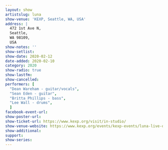 ```yaml
---
layout: show
artistslug: luna
show-venue: 'KEXP, Seattle, WA, USA'
address: |
  472 1st Ave N, 
  Seattle, 
  WA 98109, 
  USA
show-notes: ''
show-setlist: 
show-date: 2020-02-12
date-added: 2020-02-10
category: 2020
show-radio: true
show-lastfm: 
show-cancelled: 
performers: [
  "Dean Wareham - guitar/vocals",
  "Sean Eden - guitar",
  "Britta Phillips - bass",
  "Lee Wall - drums",
  ]
facebook-event-url: 
show-poster-url: 
show-ticket-url: https://www.kexp.org/visit/in-studio/
show-venue-website: https://www.kexp.org/events/kexp-events/luna-live-on-kexp-7f2560fa-a2d3-4b05-945c-9378f45d7d9a/
show-additional: 
support:
show-series: 
---
```

